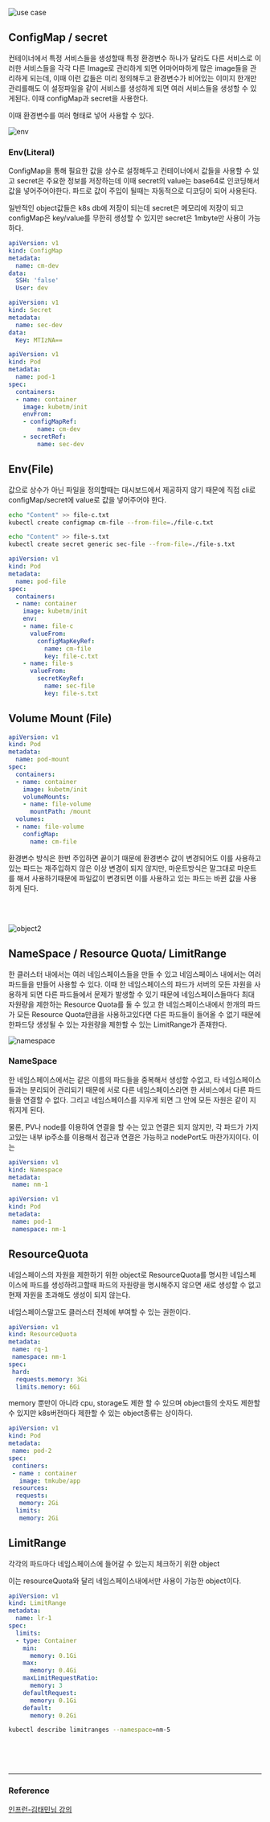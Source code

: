 ![use case](/devOps/kubernetes/image/useCase.PNG)

## ConfigMap / secret
컨테이너에서 특정 서비스들을 생성할때 특정 환경변수 하나가 달라도 다른 서비스로 이러한 서비스들을 각각 다른 Image로 관리하게 되면 어마어마하게 많은 image들을 관리하게 되는데, 이때 이런 값들은 미리 정의해두고 환경변수가 비어있는 이미지 한개만 관리를해도 이 설정파일을 같이 서비스를 생성하게 되면 여러 서비스들을 생성할 수 있게된다. 이때 configMap과 secret을 사용한다.

이때 환경변수를 여러 형태로 넣어 사용할 수 있다.


![env](/devOps/kubernetes/image/env.PNG)

### Env(Literal)
ConfigMap을 통해 필요한 값을 상수로 설정해두고 컨테이너에서 값들을 사용할 수 있고 secret은 주요한 정보를 저장하는데 이때 secret의 value는 base64로 인코딩해서 값을 넣어주어야한다. 파드로 값이 주입이 될때는 자동적으로 디코딩이 되어 사용된다.

일반적인 object값들은 k8s db에 저장이 되는데 secret은 메모리에 저장이 되고 configMap은 key/value를 무한히 생성할 수 있지만 secret은 1mbyte만 사용이 가능하다.

```yml
apiVersion: v1
kind: ConfigMap
metadata:
  name: cm-dev
data:
  SSH: 'false'
  User: dev
```

```yml
apiVersion: v1
kind: Secret
metadata:
  name: sec-dev
data:
  Key: MTIzNA==
```

```yml
apiVersion: v1
kind: Pod
metadata:
  name: pod-1
spec:
  containers:
  - name: container
    image: kubetm/init
    envFrom:
    - configMapRef:
        name: cm-dev
    - secretRef:
        name: sec-dev
```

## Env(File)
값으로 상수가 아닌 파일을 정의할때는 대시보드에서 제공하지 않기 때문에 직접 cli로 configMap/secret에 value로 값을 넣어주어야 한다.

```sh
echo "Content" >> file-c.txt
kubectl create configmap cm-file --from-file=./file-c.txt
```
```sh
echo "Content" >> file-s.txt
kubectl create secret generic sec-file --from-file=./file-s.txt
```
```yml
apiVersion: v1
kind: Pod
metadata:
  name: pod-file
spec:
  containers:
  - name: container
    image: kubetm/init
    env:
    - name: file-c
      valueFrom:
        configMapKeyRef:
          name: cm-file
          key: file-c.txt
    - name: file-s
      valueFrom:
        secretKeyRef:
          name: sec-file
          key: file-s.txt
```

## Volume Mount (File)
```yml
apiVersion: v1
kind: Pod
metadata:
  name: pod-mount
spec:
  containers:
  - name: container
    image: kubetm/init
    volumeMounts:
    - name: file-volume
      mountPath: /mount
  volumes:
  - name: file-volume
    configMap:
      name: cm-file
```
환경변수 방식은 한번 주입하면 끝이기 때문에 환경변수 값이 변경되어도 이를 사용하고있는 파드는 재주입하지 않은 이상 변경이 되지 않지만, 마운트방식은 말그대로 마운트를 해서 사용하기때문에 파일값이 변경되면 이를 사용하고 있는 파드는 바뀐 값을 사용하게 된다.

<br><br>

![object2](/devOps/kubernetes/image/object2.PNG)
## NameSpace / Resource Quota/ LimitRange
한 클러스터 내에서는 여러 네임스페이스들을 만들 수 있고 네임스페이스 내에서는 여러 파드들을 만들어 사용할 수 있다. 이때 한 네임스페이스의 파드가 서버의 모든 자원을 사용하게 되면 다른 파드들에서 문제가 발생할 수 있기 때문에 네임스페이스들마다 최대 자원량을 제한하는 Resource Quota를 둘 수 있고 한 네임스페이스내에서 한개의 파드가 모든 Resource Quota만큼을 사용하고있다면 다른 파드들이 들어올 수 없기 때문에 한파드당 생성될 수 있는 자원량을 제한할 수 있는 LimitRange가 존재한다.

![namespace](/devOps/kubernetes/image/namespace.PNG)


### NameSpace
한 네임스페이스에서는 같은 이름의 파드들을 중복해서 생성할 수없고, 타 네임스페이스 들과는 분리되어 관리되기 때문에 서로 다른 네임스페이스라면 한 서비스에서 다른 파드들을 연결할 수 없다. 그리고 네임스페이스를 지우게 되면 그 안에 모든 자원은 같이 지워지게 된다. 

물론, PV나 node를 이용하여 연결을 할 수는 있고 연결은 되지 않지만, 각 파드가 가지고있는 내부 ip주소를 이용해서 접근과 연결은 가능하고 nodePort도 마찬가지이다. 이는 

```yml
apiVersion: v1
kind: Namespace
metadata:
 name: nm-1
```
```yml
apiVersion: v1
kind: Pod
metadata:
 name: pod-1
 namespace: nm-1
```

## ResourceQuota
네임스페이스의 자원을 제한하기 위한 object로 ResourceQuota를 명시한 네임스페이스에 파드를 생성하려고할때 파드의 자원량을 명시해주지 않으면 새로 생성할 수 없고 현재 자원을 초과해도 생성이 되지 않는다.

네임스페이스말고도 클러스터 전체에 부여할 수 있는 권한이다.

```yml
apiVersion: v1
kind: ResourceQuota
metadata:
 name: rq-1
 namespace: nm-1
spec:
 hard:
  requests.memory: 3Gi
  limits.memory: 6Gi
```
memory 뿐만이 아니라 cpu, storage도 제한 할 수 있으며 object들의 숫자도 제한할 수 있지만 k8s버전마다 제한할 수 있는 object종류는 상이하다.

```yml
apiVersion: v1
kind: Pod
metadata:
 name: pod-2
spec:
 continers:
 - name : container
   image: tmkube/app
 resources:
  requests:
   memory: 2Gi
  limits:
   memory: 2Gi
```

## LimitRange
각각의 파드마다 네임스페이스에 들어갈 수 있는지 체크하기 위한 object 

이는 resourceQuota와 달리 네임스페이스내에서만 사용이 가능한 object이다.

```yml
apiVersion: v1
kind: LimitRange
metadata:
  name: lr-1
spec:
  limits:
  - type: Container
    min:
      memory: 0.1Gi
    max:
      memory: 0.4Gi
    maxLimitRequestRatio:
      memory: 3
    defaultRequest:
      memory: 0.1Gi
    default:
      memory: 0.2Gi
```
```sh
kubectl describe limitranges --namespace=nm-5
```

<br><br><br>

---
### Reference
[인프런-김태민님 강의](https://www.inflearn.com/course/%EC%BF%A0%EB%B2%84%EB%84%A4%ED%8B%B0%EC%8A%A4-%EA%B8%B0%EC%B4%88/dashboard)